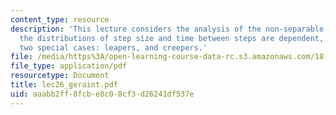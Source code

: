 ```yaml
---
content_type: resource
description: 'This lecture considers the analysis of the non-separable CTRW in which
  the distributions of step size and time between steps are dependent, considering
  two special cases: leapers, and creepers.'
file: /media/https%3A/open-learning-course-data-rc.s3.amazonaws.com/18-366-random-walks-and-diffusion-fall-2006/aaabb2ff8fcbe8c08cf3d26241df537e_lec26_geraint.pdf
file_type: application/pdf
resourcetype: Document
title: lec26_geraint.pdf
uid: aaabb2ff-8fcb-e8c0-8cf3-d26241df537e
---
```

